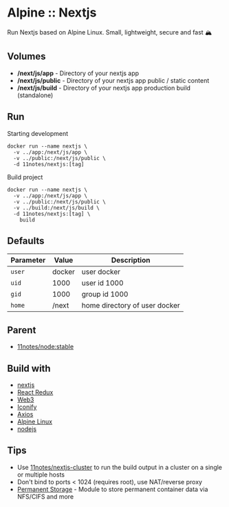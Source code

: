 # Alpine :: Nextjs
Run Nextjs based on Alpine Linux. Small, lightweight, secure and fast 🏔️

## Volumes
* **/next/js/app** - Directory of  your nextjs app
* **/next/js/public** - Directory of your nextjs app public / static content
* **/next/js/build** - Directory of your nextjs app production build (standalone)

## Run
Starting development
```shell
docker run --name nextjs \
  -v ../app:/next/js/app \
  -v ../public:/next/js/public \
  -d 11notes/nextjs:[tag]
```

Build project
```shell
docker run --name nextjs \
  -v ../app:/next/js/app \
  -v ../public:/next/js/public \
  -v ../build:/next/js/build \
  -d 11notes/nextjs:[tag] \
    build
```

## Defaults
| Parameter | Value | Description |
| --- | --- | --- |
| `user` | docker | user docker |
| `uid` | 1000 | user id 1000 |
| `gid` | 1000 | group id 1000 |
| `home` | /next | home directory of user docker |

## Parent
* [11notes/node:stable](https://github.com/11notes/docker-node)

## Build with
* [nextjs](https://nextjs.org)
* [React Redux](https://react-redux.js.org)
* [Web3](https://www.npmjs.com/package/web3)
* [Iconify](https://docs.iconify.design/icon-components/react)
* [Axios](https://www.npmjs.com/package/axios)
* [Alpine Linux](https://alpinelinux.org)
* [nodejs](https://nodejs.org/en)

## Tips
* Use [11notes/nextjs-cluster](https://github.com/11notes/docker-nextjs-cluster) to run the build output in a cluster on a single or multiple hosts
* Don't bind to ports < 1024 (requires root), use NAT/reverse proxy
* [Permanent Storage](https://github.com/11notes/alpine-docker-netshare) - Module to store permanent container data via NFS/CIFS and more